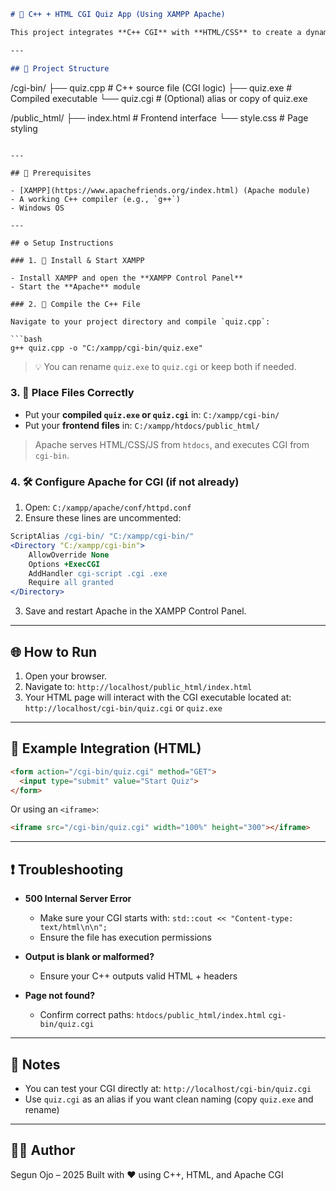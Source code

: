 ```markdown
# 🧠 C++ + HTML CGI Quiz App (Using XAMPP Apache)

This project integrates **C++ CGI** with **HTML/CSS** to create a dynamic quiz web application running on **XAMPP's Apache server**.

---

## 📁 Project Structure

```

/cgi-bin/
├── quiz.cpp       # C++ source file (CGI logic)
├── quiz.exe       # Compiled executable
└── quiz.cgi       # (Optional) alias or copy of quiz.exe

/public\_html/
├── index.html     # Frontend interface
└── style.css      # Page styling

````

---

## 🧰 Prerequisites

- [XAMPP](https://www.apachefriends.org/index.html) (Apache module)
- A working C++ compiler (e.g., `g++`)
- Windows OS

---

## ⚙️ Setup Instructions

### 1. 🚀 Install & Start XAMPP

- Install XAMPP and open the **XAMPP Control Panel**
- Start the **Apache** module

### 2. 🧱 Compile the C++ File

Navigate to your project directory and compile `quiz.cpp`:

```bash
g++ quiz.cpp -o "C:/xampp/cgi-bin/quiz.exe"
````

> 💡 You can rename `quiz.exe` to `quiz.cgi` or keep both if needed.

### 3. 📄 Place Files Correctly

* Put your **compiled `quiz.exe` or `quiz.cgi`** in:
  `C:/xampp/cgi-bin/`
* Put your **frontend files** in:
  `C:/xampp/htdocs/public_html/`

> Apache serves HTML/CSS/JS from `htdocs`, and executes CGI from `cgi-bin`.

### 4. 🛠️ Configure Apache for CGI (if not already)

1. Open:
   `C:/xampp/apache/conf/httpd.conf`
2. Ensure these lines are uncommented:

```apache
ScriptAlias /cgi-bin/ "C:/xampp/cgi-bin/"
<Directory "C:/xampp/cgi-bin">
    AllowOverride None
    Options +ExecCGI
    AddHandler cgi-script .cgi .exe
    Require all granted
</Directory>
```

3. Save and restart Apache in the XAMPP Control Panel.

---

## 🌐 How to Run

1. Open your browser.
2. Navigate to:
   `http://localhost/public_html/index.html`
3. Your HTML page will interact with the CGI executable located at:
   `http://localhost/cgi-bin/quiz.cgi` or `quiz.exe`

---

## 📌 Example Integration (HTML)

```html
<form action="/cgi-bin/quiz.cgi" method="GET">
  <input type="submit" value="Start Quiz">
</form>
```

Or using an `<iframe>`:

```html
<iframe src="/cgi-bin/quiz.cgi" width="100%" height="300"></iframe>
```

---

## ❗ Troubleshooting

* **500 Internal Server Error**

  * Make sure your CGI starts with:
    `std::cout << "Content-type: text/html\n\n";`
  * Ensure the file has execution permissions

* **Output is blank or malformed?**

  * Ensure your C++ outputs valid HTML + headers

* **Page not found?**

  * Confirm correct paths:
    `htdocs/public_html/index.html`
    `cgi-bin/quiz.cgi`

---

## 📌 Notes

* You can test your CGI directly at:
  `http://localhost/cgi-bin/quiz.cgi`
* Use `quiz.cgi` as an alias if you want clean naming (copy `quiz.exe` and rename)

---

## 👨‍💻 Author

Segun Ojo – 2025
Built with ❤️ using C++, HTML, and Apache CGI

```

